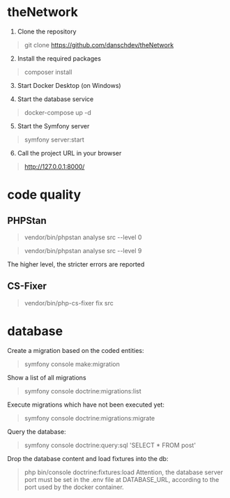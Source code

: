 # theNetwork
1. Clone the repository
> git clone https://github.com/danschdev/theNetwork
2. Install the required packages
> composer install
3. Start Docker Desktop (on Windows)
>
4. Start the database service
> docker-compose up -d
5. Start the Symfony server
> symfony server:start
6. Call the project URL in your browser
> http://127.0.0.1:8000/

# code quality
## PHPStan
> vendor/bin/phpstan analyse src --level 0 

> vendor/bin/phpstan analyse src --level 9

The higher level, the stricter errors are reported
## CS-Fixer
> vendor/bin/php-cs-fixer fix src

# database
Create a migration based on the coded entities:
> symfony console make:migration

Show a list of all migrations
> symfony console doctrine:migrations:list

Execute migrations which have not been executed yet:
>  symfony console doctrine:migrations:migrate

Query the database:
> symfony console doctrine:query:sql 'SELECT * FROM post'

Drop the database content and load fixtures into the db:
> php bin/console doctrine:fixtures:load
Attention, the database server port must be set in the .env file at DATABASE_URL, according to the port used by the docker container.
